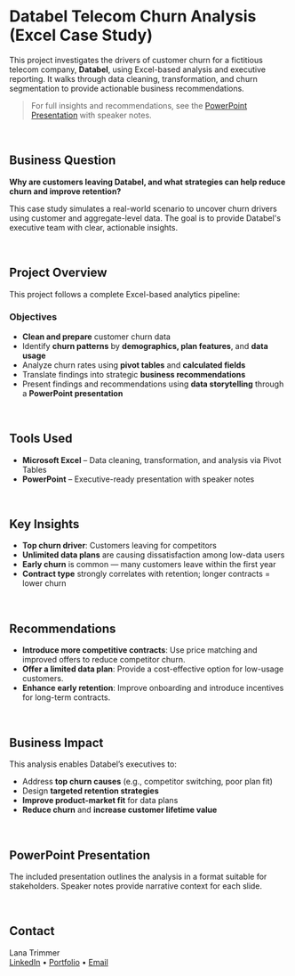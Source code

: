 # Databel Telecom Churn Analysis (Excel Case Study)

This project investigates the drivers of customer churn for a fictitious telecom company, **Databel**, using Excel-based analysis and executive reporting. It walks through data cleaning, transformation, and churn segmentation to provide actionable business recommendations.

> For full insights and recommendations, see the [PowerPoint Presentation](./Databel-churn-presentation.pptx) with speaker notes.
<br/>


## Business Question

**Why are customers leaving Databel, and what strategies can help reduce churn and improve retention?**

This case study simulates a real-world scenario to uncover churn drivers using customer and aggregate-level data. The goal is to provide Databel's executive team with clear, actionable insights.

<br/>

## Project Overview

This project follows a complete Excel-based analytics pipeline:

### Objectives
- **Clean and prepare** customer churn data
- Identify **churn patterns** by **demographics, plan features**, and **data usage**
- Analyze churn rates using **pivot tables** and **calculated fields**
- Translate findings into strategic **business recommendations**
- Present findings and recommendations using **data storytelling** through a **PowerPoint presentation**

<br/>

## Tools Used

- **Microsoft Excel** – Data cleaning, transformation, and analysis via Pivot Tables  
- **PowerPoint** – Executive-ready presentation with speaker notes  

<br/>

## Key Insights

- **Top churn driver**: Customers leaving for competitors
- **Unlimited data plans** are causing dissatisfaction among low-data users
- **Early churn** is common — many customers leave within the first year
- **Contract type** strongly correlates with retention; longer contracts = lower churn

<br/>

## Recommendations

- **Introduce more competitive contracts**: Use price matching and improved offers to reduce competitor churn.
- **Offer a limited data plan**: Provide a cost-effective option for low-usage customers.
- **Enhance early retention**: Improve onboarding and introduce incentives for long-term contracts.

<br/>

## Business Impact

This analysis enables Databel’s executives to:
- Address **top churn causes** (e.g., competitor switching, poor plan fit)
- Design **targeted retention strategies**
- **Improve product-market fit** for data plans
- **Reduce churn** and **increase customer lifetime value**

<br/>

## PowerPoint Presentation

The included presentation outlines the analysis in a format suitable for stakeholders. Speaker notes provide narrative context for each slide.

<br/>

## Contact

Lana Trimmer<br/>
[LinkedIn](https://www.linkedin.com/in/lana-trimmer/) • [Portfolio](#) • [Email](lana.trimmer32@gmail.com)
